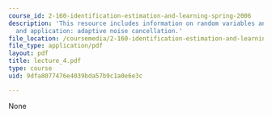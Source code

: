 ```yaml
---
course_id: 2-160-identification-estimation-and-learning-spring-2006
description: 'This resource includes information on random variables and processes,
  and application: adaptive noise cancellation.'
file_location: /coursemedia/2-160-identification-estimation-and-learning-spring-2006/9dfa8077476e4039bda57b9c1a0e6e3c_lecture_4.pdf
file_type: application/pdf
layout: pdf
title: lecture_4.pdf
type: course
uid: 9dfa8077476e4039bda57b9c1a0e6e3c

---
```

None